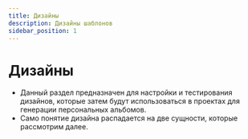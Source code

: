 ```yaml
---
title: Дизайны
description: Дизайны шаблонов
sidebar_position: 1
---
```

# Дизайны

* Данный раздел предназначен для настройки и тестирования дизайнов, которые затем будут использоваться в проектах для генерации персональных альбомов.
* Само понятие дизайна распадается на две сущности, которые рассмотрим далее.